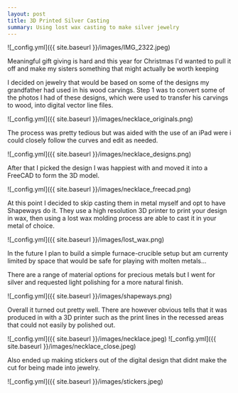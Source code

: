 ```yaml
---
layout: post
title: 3D Printed Silver Casting
summary: Using lost wax casting to make silver jewelry
---
```


![_config.yml]({{ site.baseurl }}/images/IMG_2322.jpeg)

Meaningful gift giving is hard and this year for Christmas I'd wanted to pull it off and make my sisters something that might actually be worth keeping

I decided on jewelry that would be based on some of the designs my grandfather had used in his wood carvings. Step 1 was to convert some of the photos I had of these designs, which were used to transfer his carvings to wood, into digital vector line files. 

![_config.yml]({{ site.baseurl }}/images/necklace_originals.png)

The process was pretty tedious but was aided with the use of an iPad were i could closely follow the curves and edit as needed. 

![_config.yml]({{ site.baseurl }}/images/necklace_designs.png)

After that I picked the design I was happiest with and moved it into a FreeCAD to form the 3D model.

![_config.yml]({{ site.baseurl }}/images/necklace_freecad.png)

<!-- Import the component -->
<script type="module" src="https://unpkg.com/@google/model-viewer/dist/model-viewer.js"></script>
<script nomodule src="https://unpkg.com/@google/model-viewer/dist/model-viewer-legacy.js"></script>

<!-- Use it like any other HTML element -->
<model-viewer src="/images/Kingfisher.glb" style="width:500px; height:500px;" auto-rotate camera-controls camera-orbit="210deg 30deg 105%"></model-viewer>


At this point I decided to skip casting them in metal myself and opt to have Shapeways do it. They use a high resolution 3D printer to print your design in wax, then using a lost wax molding process are able to cast it in your metal of choice. 

![_config.yml]({{ site.baseurl }}/images/lost_wax.png)

In the future I plan to build a simple furnace-crucible setup but am currenty limited by space that would be safe for playing with molten metals...

There are a range of material options for precious metals but I went for silver and requested light polishing for a more natural finish.

![_config.yml]({{ site.baseurl }}/images/shapeways.png)

Overall it turned out pretty well. There are however obvious tells that it was produced in with a 3D printer such as the print lines in the recessed areas that could not easily by polished out.

![_config.yml]({{ site.baseurl }}/images/necklace.jpeg)
![_config.yml]({{ site.baseurl }}/images/necklace_close.jpeg)

Also ended up making stickers out of the digital design that didnt make the cut for being made into jewelry. 

![_config.yml]({{ site.baseurl }}/images/stickers.jpeg)

